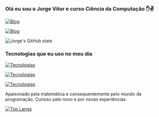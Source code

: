 
### Olá eu sou o Jorge Vitor e curso Ciência da Computação ✋✌️

[![Blog](https://img.shields.io/badge/LinkedIn-0077B5?style=for-the-badge&logo=linkedin&logoColor=white)](https://www.linkedin.com/in/jorge-vitor-679a31223/)

[![Blog](https://img.shields.io/badge/Gmail-D14836?style=for-the-badge&logo=gmail&logoColor=white)](mailto:jorgevitorlima8@gmail.com)

![Jorge's GitHub stats](https://github-readme-stats.vercel.app/api?username=JorgeVitor30&show_icons=true&theme=dracula)


### Tecnologias que eu uso no meu dia

[![Tecnologias](https://img.shields.io/badge/Python-14354C?style=for-the-badge&logo=python&logoColor=white)]()

[![Tecnologias](https://img.shields.io/badge/Microsoft_Excel-217346?style=for-the-badge&logo=microsoft-excel&logoColor=white)]()

[![Tecnologias](https://img.shields.io/badge/Microsoft_Word-2B579A?style=for-the-badge&logo=microsoft-word&logoColor=white)]()

Apaixonado pela matemática e consequentemente pelo mundo da programação. Curioso pelo novo e por novas experiências.




[![Top Langs](https://github-readme-stats.vercel.app/api/top-langs/?username=JorgeVitor30)](https://github.com/anuraghazra/github-readme-stats)

